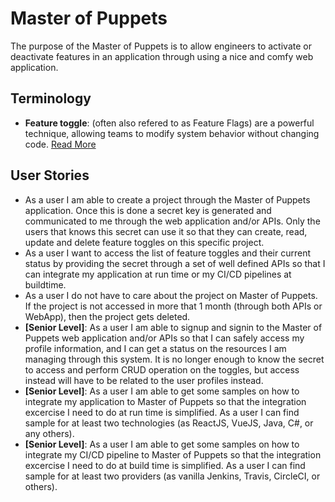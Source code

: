 # Master of Puppets

The purpose of the Master of Puppets is to allow engineers to activate or deactivate features in an application through using a nice and comfy web application.

## Terminology

- **Feature toggle**: (often also refered to as Feature Flags) are a powerful technique, allowing teams to modify system behavior without changing code. [Read More](https://martinfowler.com/articles/feature-toggles.html)

## User Stories

- As a user I am able to create a project through the Master of Puppets application. Once this is done a secret key is generated and communicated to me through the web application and/or APIs. Only the users that knows this secret can use it so that they can create, read, update and delete feature toggles on this specific project.
- As a user I want to access the list of feature toggles and their current status by providing the secret through a set of well defined APIs so that I can integrate my application at run time or my CI/CD pipelines at buildtime.
- As a user I do not have to care about the project on Master of Puppets. If the project is not accessed in more that 1 month (through both APIs or WebApp), then the project gets deleted.
- **[Senior Level]**: As a user I am able to signup and signin to the Master of Puppets web application and/or APIs so that I can safely access my profile information, and I can get a status on the resources I am managing through this system. It is no longer enough to know the secret to access and perform CRUD operation on the toggles, but access instead will have to be related to the user profiles instead.
- **[Senior Level]**: As a user I am able to get some samples on how to integrate my application to Master of Puppets so that the integration excercise I need to do at run time is simplified. As a user I can find sample for at least two technologies (as ReactJS, VueJS, Java, C#, or any others).
- **[Senior Level]**: As a user I am able to get some samples on how to integrate my CI/CD pipeline to Master of Puppets so that the integration excercise I need to do at build time is simplified. As a user I can find sample for at least two providers (as vanilla Jenkins, Travis, CircleCI, or others).

